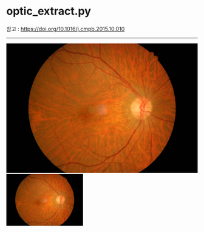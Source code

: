 optic_extract.py
==============
참고 : <https://doi.org/10.1016/j.cmpb.2015.10.010>
***
![Original Image](./OD_example/1.jpg)
<img src="./OD_example/1.jpg" width="40%" height="30%">
